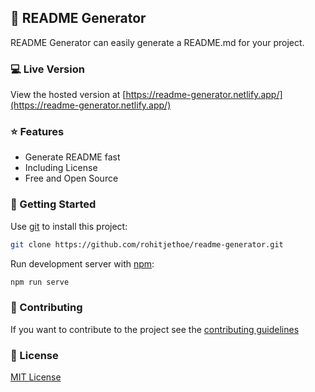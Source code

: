 ## 📄 README Generator

README Generator can easily generate a README.md for your project.

### 💻 Live Version
View the hosted version at [https://readme-generator.netlify.app/](https://readme-generator.netlify.app/)

### ⭐️ Features
- Generate README fast
- Including License
- Free and Open Source

### 🚀 Getting Started

Use [git](https://git-scm.com/) to install this project:
```bash
git clone https://github.com/rohitjethoe/readme-generator.git
```

Run development server with [npm](https://nodejs.org/en/):
```bash
npm run serve
```

### 📝 Contributing

If you want to contribute to the project see the [contributing guidelines](https://github.com/rohitjethoe/readme-generator/CONTRIBUTING.md)

### 📜 License

[MIT License](https://opensource.org/licenses/MIT)